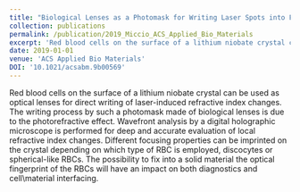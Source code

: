 ```yaml
---
title: "Biological Lenses as a Photomask for Writing Laser Spots into Ferroelectric Crystals"
collection: publications
permalink: /publication/2019_Miccio_ACS_Applied_Bio_Materials
excerpt: 'Red blood cells on the surface of a lithium niobate crystal can be used as optical lenses for direct writing of laser-induced refractive index changes. The writing process by such a photomask made of biological lenses is due to the photorefractive effect. Wavefront analysis by a digital holographic microscope is performed for deep and accurate evaluation of local refractive index changes. Different focusing properties can be imprinted on the crystal depending on which type of RBC is employed, discocytes or spherical-like RBCs. The possibility to fix into a solid material the optical fingerprint of the RBCs will have an impact on both diagnostics and cell\material interfacing.'
date: 2019-01-01
venue: 'ACS Applied Bio Materials'
DOI: '10.1021/acsabm.9b00569'
---
```

Red blood cells on the surface of a lithium niobate crystal can be used as optical lenses for direct writing of laser-induced refractive index changes. The writing process by such a photomask made of biological lenses is due to the photorefractive effect. Wavefront analysis by a digital holographic microscope is performed for deep and accurate evaluation of local refractive index changes. Different focusing properties can be imprinted on the crystal depending on which type of RBC is employed, discocytes or spherical-like RBCs. The possibility to fix into a solid material the optical fingerprint of the RBCs will have an impact on both diagnostics and cell\material interfacing.
